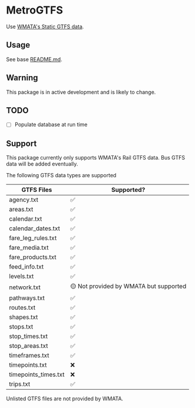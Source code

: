 #  MetroGTFS

Use [WMATA's Static GTFS data](https://developer.wmata.com/docs/services/gtfs/operations/bus-gtfs-static).

## Usage

See base [README.md](../../README.md).

## Warning

This package is in active development and is likely to change.

## TODO

- [ ] Populate database at run time

## Support

This package currently only supports WMATA's Rail GTFS data. Bus GTFS data will be added eventually.

The following GTFS data types are supported

| GTFS Files | Supported? |  
| - | - |
| agency.txt | ✅ | 
| areas.txt | ✅ |
| calendar.txt | ✅ | 
| calendar_dates.txt | ✅ | 
| fare_leg_rules.txt | ✅ |
| fare_media.txt | ✅ |
| fare_products.txt | ✅ |
| feed_info.txt | ✅ | 
| levels.txt | ✅ |
| network.txt | 🟡 Not provided by WMATA but supported |
| pathways.txt | ✅ | 
| routes.txt | ✅ | 
| shapes.txt | ✅ | 
| stops.txt | ✅ | 
| stop_times.txt | ✅ |
| stop_areas.txt | ✅ |
| timeframes.txt | ✅ |
| timepoints.txt | ❌ |
| timepoints_times.txt | ❌ |
| trips.txt | ✅ | 


Unlisted GTFS files are not provided by WMATA.
